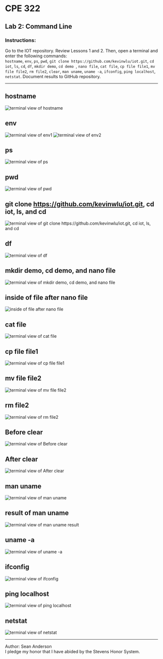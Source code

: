 # CPE 322
## Lab 2: Command Line
### Instructions:
Go to the IOT repository. Review Lessons 1 and 2. Then, open a terminal and enter the following commands:</br>
`hostname`, 
`env`, 
`ps`, 
`pwd`, 
`git clone https://github.com/kevinwlu/iot.git`, 
`cd iot`, 
`ls`, 
`cd`, 
`df`, 
`mkdir demo`, 
`cd demo `, 
`nano file`, 
`cat file`, 
`cp file file1`, 
`mv file file2`, 
`rm file2`, 
`clear`, 
`man uname`, 
`uname -a`, 
`ifconfig`, 
`ping localhost`, 
`netstat`. 
Document results to GitHub repository.

---

## hostname
![terminal view of hostname](Lab2Images/hostname.png)

## env
![terminal view of env1](Lab2Images/envPic1.png)
![terminal view of env2](Lab2Images/envPic2.png)

## ps
![terminal view of ps](Lab2Images/ps.png)

## pwd
![terminal view of pwd](Lab2Images/pwd.png)

## git clone https://github.com/kevinwlu/iot.git, cd iot, ls, and cd
![terminal view of git clone https://github.com/kevinwlu/iot.git, cd iot, ls, and cd](Lab2Images/gitclone_cd_ls.png)

## df
![terminal view of df](Lab2Images/df.png)

## mkdir demo, cd demo, and nano file
![terminal view of mkdir demo, cd demo, and nano file](Lab2Images/mkdir_nano.png)

## inside of file after nano file
![inside of file after nano file](Lab2Images/nanoFileResult.png)

## cat file
![terminal view of cat file](Lab2Images/cat.png)

## cp file file1
![terminal view of cp file file1](Lab2Images/cp.png)

## mv file file2
![terminal view of mv file file2](Lab2Images/mv.png)

## rm file2
![terminal view of rm file2](Lab2Images/rm.png)

## Before clear
![terminal view of Before clear](Lab2Images/clearBeforeEnter.png)

## After clear
![terminal view of After clear](Lab2Images/clearAfterEnter.png)

## man uname
![terminal view of man uname](Lab2Images/manUname.png)

## result of man uname
![terminal view of man uname result](Lab2Images/manUnameOutput.png)

## uname -a
![terminal view of uname -a](Lab2Images/uname-a.png)

## ifconfig
![terminal view of ifconfig](Lab2Images/ifconfig.png)

## ping localhost
![terminal view of ping localhost](Lab2Images/pinglocalhost.png)

## netstat
![terminal view of netstat](Lab2Images/netstat.png)

---

Author: Sean Anderson </br>
I pledge my honor that I have abided by the Stevens Honor System.
